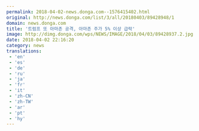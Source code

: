 ```yaml
---
permalink: 2018-04-02-news.donga.com--1576415402.html
original: http://news.donga.com/list/3/all/20180403/89428948/1
domain: news.donga.com
title: '트럼프 또 아마존 공격, 아마존 주가 5% 이상 급락'
image: http://dimg.donga.com/wps/NEWS/IMAGE/2018/04/03/89428937.2.jpg
date: 2018-04-02 22:16:20
category: news
translations: 
 - 'en'
 - 'es'
 - 'de'
 - 'ru'
 - 'ja'
 - 'fr'
 - 'it'
 - 'zh-CN'
 - 'zh-TW'
 - 'ar'
 - 'pt'
 - 'hy'
---
```


